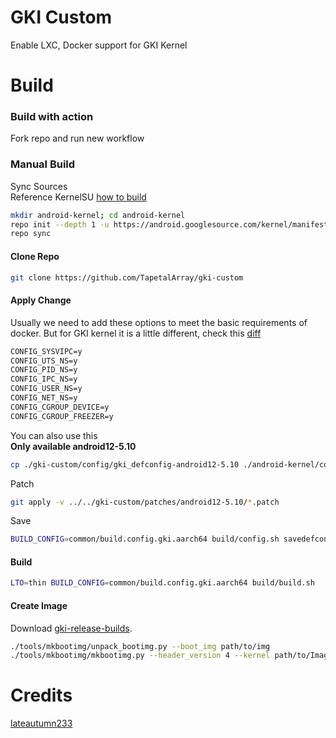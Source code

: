 # GKI Custom

Enable LXC, Docker support for GKI Kernel

# Build

### Build with action

Fork repo and run new workflow

### Manual Build

Sync Sources</br>
Reference KernelSU [how to build](https://kernelsu.org/guide/how-to-build.html)

```bash
mkdir android-kernel; cd android-kernel
repo init --depth 1 -u https://android.googlesource.com/kernel/manifest -b [BRANCH]
repo sync
```

#### Clone Repo

```bash
git clone https://github.com/TapetalArray/gki-custom
```

#### Apply Change

Usually we need to add these options to meet the basic requirements of docker. But for GKI kernel it is a little different, check this [diff](https://github.com/TapetalArray/gki-custom/blob/main/docker-config.diff)

```txt
CONFIG_SYSVIPC=y
CONFIG_UTS_NS=y
CONFIG_PID_NS=y
CONFIG_IPC_NS=y
CONFIG_USER_NS=y
CONFIG_NET_NS=y
CONFIG_CGROUP_DEVICE=y
CONFIG_CGROUP_FREEZER=y
```

You can also use this </br>
**Only available android12-5.10**

```bash
cp ./gki-custom/config/gki_defconfig-android12-5.10 ./android-kernel/common/arch/arm64/configs/gki_defconfig
```

Patch

```bash
git apply -v ../../gki-custom/patches/android12-5.10/*.patch
```

Save

```bash
BUILD_CONFIG=common/build.config.gki.aarch64 build/config.sh savedefconfig
```

#### Build

```bash
LTO=thin BUILD_CONFIG=common/build.config.gki.aarch64 build/build.sh
```

#### Create Image

Download [gki-release-builds](https://source.android.com/docs/core/architecture/kernel/gki-release-builds).

```bash
./tools/mkbootimg/unpack_bootimg.py --boot_img path/to/img
./tools/mkbootimg/mkbootimg.py --header_version 4 --kernel path/to/Image --ramdisk path/to/ramdisk --os_version [OS_VERSION] --os_patch_level [OS_PATCH_LEVEL] -o path/to/img
```

# Credits

[lateautumn233](https://github.com/lateautumn233)
